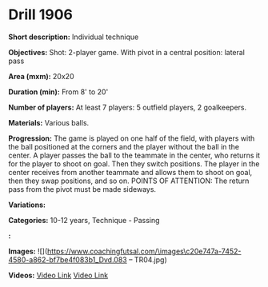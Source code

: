 # Drill 1906

**Short description:**
Individual technique

**Objectives:**
Shot: 2-player game. With pivot in a central position: lateral pass

**Area (mxm):**
20x20

**Duration (min):**
From 8' to 20'

**Number of players:**
At least 7 players: 5 outfield players, 2 goalkeepers.

**Materials:**
Various balls.

**Progression:**
The game is played on one half of the field, with players with the ball positioned at the corners and the player without the ball in the center. A player passes the ball to the teammate in the center, who returns it for the player to shoot on goal. Then they switch positions. The player in the center receives from another teammate and allows them to shoot on goal, then they swap positions, and so on. POINTS OF ATTENTION: The return pass from the pivot must be made sideways.

**Variations:**


**Categories:**
10-12 years, Technique - Passing

**:**


**Images:**
![](https://www.coachingfutsal.com/\images\c20e747a-7452-4580-a862-bf7be4f083b1_Dvd.083 – TR04.jpg)

**Videos:**
[Video Link](https://www.youtube.com/embed/yedxU4hkmXA)
[Video Link](https://www.youtube.com/embed/dVBDSAc01bY)


